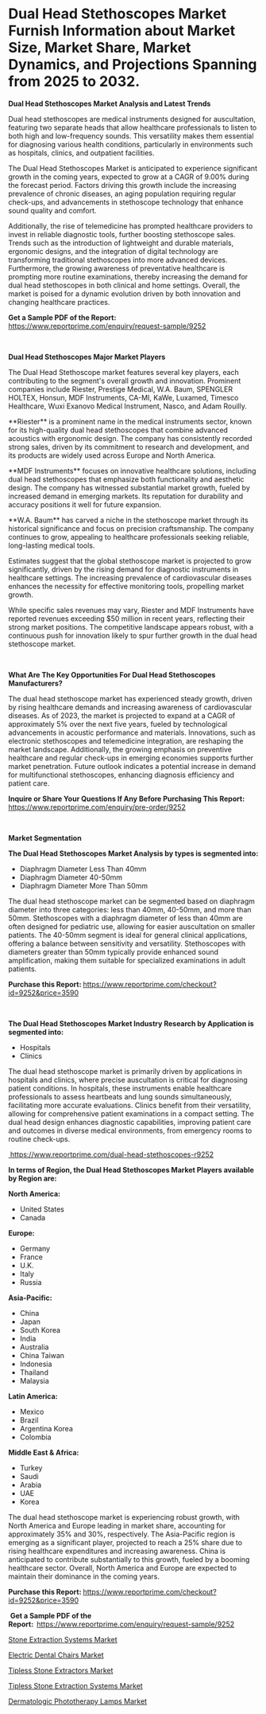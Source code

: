 <p><h1>Dual Head Stethoscopes Market Furnish Information about Market Size, Market Share, Market Dynamics, and Projections Spanning from 2025 to 2032.</h1></p><p><strong>Dual Head Stethoscopes Market Analysis and Latest Trends</strong></p>
<p><p>Dual head stethoscopes are medical instruments designed for auscultation, featuring two separate heads that allow healthcare professionals to listen to both high and low-frequency sounds. This versatility makes them essential for diagnosing various health conditions, particularly in environments such as hospitals, clinics, and outpatient facilities.</p><p>The Dual Head Stethoscopes Market is anticipated to experience significant growth in the coming years, expected to grow at a CAGR of 9.00% during the forecast period. Factors driving this growth include the increasing prevalence of chronic diseases, an aging population requiring regular check-ups, and advancements in stethoscope technology that enhance sound quality and comfort. </p><p>Additionally, the rise of telemedicine has prompted healthcare providers to invest in reliable diagnostic tools, further boosting stethoscope sales. Trends such as the introduction of lightweight and durable materials, ergonomic designs, and the integration of digital technology are transforming traditional stethoscopes into more advanced devices. Furthermore, the growing awareness of preventative healthcare is prompting more routine examinations, thereby increasing the demand for dual head stethoscopes in both clinical and home settings. Overall, the market is poised for a dynamic evolution driven by both innovation and changing healthcare practices.</p></p>
<p><strong>Get a Sample PDF of the Report:&nbsp;</strong> <a href="https://www.reportprime.com/enquiry/request-sample/9252?utm_campaign=1842&utm_medium=2&utm_source=Github&utm_content=ia&utm_term=20032025&utm_id=dual-head-stethoscopes">https://www.reportprime.com/enquiry/request-sample/9252</a></p>
<p>&nbsp;</p>
<p><strong>Dual Head Stethoscopes Major Market Players</strong></p>
<p><p>The Dual Head Stethoscope market features several key players, each contributing to the segment's overall growth and innovation. Prominent companies include Riester, Prestige Medical, W.A. Baum, SPENGLER HOLTEX, Honsun, MDF Instruments, CA-MI, KaWe, Luxamed, Timesco Healthcare, Wuxi Exanovo Medical Instrument, Nasco, and Adam Rouilly.</p><p>**Riester** is a prominent name in the medical instruments sector, known for its high-quality dual head stethoscopes that combine advanced acoustics with ergonomic design. The company has consistently recorded strong sales, driven by its commitment to research and development, and its products are widely used across Europe and North America.</p><p>**MDF Instruments** focuses on innovative healthcare solutions, including dual head stethoscopes that emphasize both functionality and aesthetic design. The company has witnessed substantial market growth, fueled by increased demand in emerging markets. Its reputation for durability and accuracy positions it well for future expansion.</p><p>**W.A. Baum** has carved a niche in the stethoscope market through its historical significance and focus on precision craftsmanship. The company continues to grow, appealing to healthcare professionals seeking reliable, long-lasting medical tools.</p><p>Estimates suggest that the global stethoscope market is projected to grow significantly, driven by the rising demand for diagnostic instruments in healthcare settings. The increasing prevalence of cardiovascular diseases enhances the necessity for effective monitoring tools, propelling market growth.</p><p>While specific sales revenues may vary, Riester and MDF Instruments have reported revenues exceeding $50 million in recent years, reflecting their strong market positions. The competitive landscape appears robust, with a continuous push for innovation likely to spur further growth in the dual head stethoscope market.</p></p>
<p>&nbsp;</p>
<p><strong>What Are The Key Opportunities For Dual Head Stethoscopes Manufacturers?</strong></p>
<p><p>The dual head stethoscope market has experienced steady growth, driven by rising healthcare demands and increasing awareness of cardiovascular diseases. As of 2023, the market is projected to expand at a CAGR of approximately 5% over the next five years, fueled by technological advancements in acoustic performance and materials. Innovations, such as electronic stethoscopes and telemedicine integration, are reshaping the market landscape. Additionally, the growing emphasis on preventive healthcare and regular check-ups in emerging economies supports further market penetration. Future outlook indicates a potential increase in demand for multifunctional stethoscopes, enhancing diagnosis efficiency and patient care.</p></p>
<p><strong>Inquire or Share Your Questions If Any Before Purchasing This Report:</strong> <a href="https://www.reportprime.com/enquiry/pre-order/9252?utm_campaign=1842&utm_medium=2&utm_source=Github&utm_content=ia&utm_term=20032025&utm_id=dual-head-stethoscopes">https://www.reportprime.com/enquiry/pre-order/9252</a></p>
<p>&nbsp;</p>
<p><strong>Market Segmentation</strong></p>
<p><strong>The Dual Head Stethoscopes Market Analysis by types is segmented into:</strong></p>
<p><ul><li>Diaphragm Diameter Less Than 40mm</li><li>Diaphragm Diameter 40-50mm</li><li>Diaphragm Diameter More Than 50mm</li></ul></p>
<p><p>The dual head stethoscope market can be segmented based on diaphragm diameter into three categories: less than 40mm, 40-50mm, and more than 50mm. Stethoscopes with a diaphragm diameter of less than 40mm are often designed for pediatric use, allowing for easier auscultation on smaller patients. The 40-50mm segment is ideal for general clinical applications, offering a balance between sensitivity and versatility. Stethoscopes with diameters greater than 50mm typically provide enhanced sound amplification, making them suitable for specialized examinations in adult patients.</p></p>
<p><strong>Purchase this Report:&nbsp;</strong><a href="https://www.reportprime.com/checkout?id=9252&price=3590&utm_campaign=1842&utm_medium=2&utm_source=Github&utm_content=ia&utm_term=20032025&utm_id=dual-head-stethoscopes">https://www.reportprime.com/checkout?id=9252&price=3590</a></p>
<p>&nbsp;</p>
<p><strong>The Dual Head Stethoscopes Market Industry Research by Application is segmented into:</strong></p>
<p><ul><li>Hospitals</li><li>Clinics</li></ul></p>
<p><p>The dual head stethoscope market is primarily driven by applications in hospitals and clinics, where precise auscultation is critical for diagnosing patient conditions. In hospitals, these instruments enable healthcare professionals to assess heartbeats and lung sounds simultaneously, facilitating more accurate evaluations. Clinics benefit from their versatility, allowing for comprehensive patient examinations in a compact setting. The dual head design enhances diagnostic capabilities, improving patient care and outcomes in diverse medical environments, from emergency rooms to routine check-ups.</p></p>
<p><a href="https://www.reportprime.com/dual-head-stethoscopes-r9252?utm_campaign=1842&utm_medium=2&utm_source=Github&utm_content=ia&utm_term=20032025&utm_id=dual-head-stethoscopes">&nbsp;https://www.reportprime.com/dual-head-stethoscopes-r9252</a></p>
<p><strong>In terms of Region, the Dual Head Stethoscopes Market Players available by Region are:</strong></p>
<p>
    <p> <strong> North America: </strong>
        <ul>
            <li>United States</li>
            <li>Canada</li>
        </ul>
        </p> 
    <p> <strong> Europe: </strong>
        <ul>
            <li>Germany</li>
            <li>France</li>
            <li>U.K.</li>
            <li>Italy</li>
            <li>Russia</li>
        </ul>
        </p> 
    <p> <strong> Asia-Pacific: </strong>
        <ul>
            <li>China</li>
            <li>Japan</li>
            <li>South Korea</li>
            <li>India</li>
            <li>Australia</li>
            <li>China Taiwan</li>
            <li>Indonesia</li>
            <li>Thailand</li>
            <li>Malaysia</li>
        </ul>
        </p> 
    <p> <strong> Latin America: </strong>
        <ul>
            <li>Mexico</li>
            <li>Brazil</li>
            <li>Argentina Korea</li>
            <li>Colombia</li>
        </ul>
        </p> 
    <p> <strong> Middle East & Africa: </strong>
        <ul>
            <li>Turkey</li>
            <li>Saudi</li>
            <li>Arabia</li>
            <li>UAE</li>
            <li>Korea</li>
        </ul>
    </p>
    </p>
<p><p>The dual head stethoscope market is experiencing robust growth, with North America and Europe leading in market share, accounting for approximately 35% and 30%, respectively. The Asia-Pacific region is emerging as a significant player, projected to reach a 25% share due to rising healthcare expenditures and increasing awareness. China is anticipated to contribute substantially to this growth, fueled by a booming healthcare sector. Overall, North America and Europe are expected to maintain their dominance in the coming years.</p></p>
<p><strong>Purchase this Report: </strong><a href="https://www.reportprime.com/checkout?id=9252&price=3590&utm_campaign=1842&utm_medium=2&utm_source=Github&utm_content=ia&utm_term=20032025&utm_id=dual-head-stethoscopes">https://www.reportprime.com/checkout?id=9252&price=3590</a></p>
<p>&nbsp;<strong>Get a Sample PDF of the Report:&nbsp;&nbsp;</strong><a href="https://www.reportprime.com/enquiry/request-sample/9252?utm_campaign=1842&utm_medium=2&utm_source=Github&utm_content=ia&utm_term=20032025&utm_id=dual-head-stethoscopes">https://www.reportprime.com/enquiry/request-sample/9252</a></p>
<p><strong></strong></p>
<p><p><a href="https://github.com/gitfwelday/Market-Research-Report-List-1/blob/main/stone-extraction-systems-market.md?utm_campaign=1842&utm_medium=2&utm_source=Github&utm_content=ia&utm_term=20032025&utm_id=dual-head-stethoscopes">Stone Extraction Systems Market</a></p><p><a href="https://github.com/hayasiorover/Market-Research-Report-List-1/blob/main/electric-dental-chairs-market.md?utm_campaign=1842&utm_medium=2&utm_source=Github&utm_content=ia&utm_term=20032025&utm_id=dual-head-stethoscopes">Electric Dental Chairs Market</a></p><p><a href="https://github.com/heinslakey2x/Market-Research-Report-List-1/blob/main/tipless-stone-extractors-market.md?utm_campaign=1842&utm_medium=2&utm_source=Github&utm_content=ia&utm_term=20032025&utm_id=dual-head-stethoscopes">Tipless Stone Extractors Market</a></p><p><a href="https://github.com/makzzochil/Market-Research-Report-List-1/blob/main/tipless-stone-extraction-systems-market.md?utm_campaign=1842&utm_medium=2&utm_source=Github&utm_content=ia&utm_term=20032025&utm_id=dual-head-stethoscopes">Tipless Stone Extraction Systems Market</a></p><p><a href="https://github.com/mronmizoe/Market-Research-Report-List-1/blob/main/dermatologic-phototherapy-lamps-market.md?utm_campaign=1842&utm_medium=2&utm_source=Github&utm_content=ia&utm_term=20032025&utm_id=dual-head-stethoscopes">Dermatologic Phototherapy Lamps Market</a></p></p>